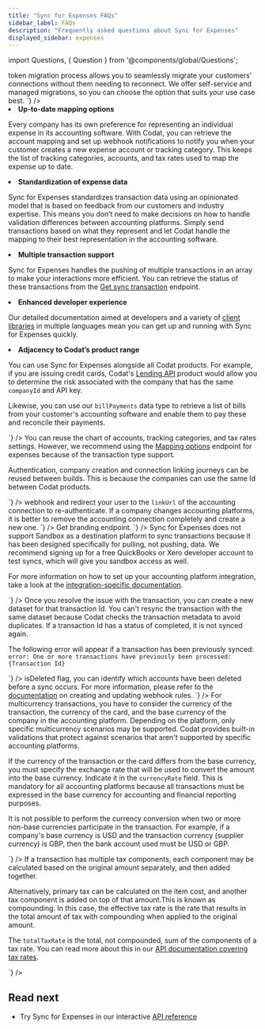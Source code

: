 ```yaml
---
title: "Sync for Expenses FAQs"
sidebar_label: FAQs
description: "Frequently asked questions about Sync for Expenses"
displayed_sidebar: expenses
---
```


import Questions, { Question } from '@components/global/Questions';

<Questions>
	<Question
		question="Where can I see a roadmap for integration and feature support for Sync for Expenses?"
		answer={`
Codat does not currently publish a public product roadmap. If you would like to learn more about upcoming product releases, speak to your Codat contact.
		`}
	/>
	<Question
		question="How can I migrate our in-house integration to Codat?"
		answer={`
Our <a href="https://docs.codat.io/get-started/migration">token migration process</a> allows you to seamlessly migrate your customers' connections without them needing to reconnect. We offer self-service and managed migrations, so you can choose the option that suits your use case best. 
		`}
	/>
	<Question
		question="Why should I move our existing accounting integrations to Sync for Expenses?"
		answer={`
Moving your existing integrations to Sync for Expenses lets you leverage the following benefits:

<ol>

<li><b>Up-to-date mapping options</b></li>

<p>Every company has its own preference for representing an individual expense in its accounting software. With Codat, you can retrieve the account mapping and set up webhook notifications to notify you when your customer creates a new expense account or tracking category. This keeps the list of tracking categories, accounts, and tax rates used to map the expense up to date.</p>

<li><b>Standardization of expense data</b></li>

<p>Sync for Expenses standardizes transaction data using an opinionated model that is based on feedback from our customers and industry expertise. This means you don’t need to make decisions on how to handle validation differences between accounting platforms. Simply send transactions based on what they represent and let Codat handle the mapping to their best representation in the accounting software.</p>

<li><b>Multiple transaction support</b></li>

<p>Sync for Expenses handles the pushing of multiple transactions in an array to make your interactions more efficient. You can retrieve the status of these transactions from the <a href="https://docs.codat.io/sync-for-expenses-api#/operations/get-sync-transaction">Get sync transaction</a> endpoint.</p>

<li><b>Enhanced developer experience</b></li>

<p>Our detailed documentation aimed at developers and a variety of <a href="/get-started/libraries">client libraries</a> in multiple languages mean you can get up and running with Sync for Expenses quickly.</p>

<li><b>Adjacency to Codat’s product range</b></li>

<p>You can use Sync for Expenses alongside all Codat products. For example, if you are issuing credit cards, Codat's <a href="https://docs.codat.io/lending/overview" target="_blank">Lending API</a> product would allow you to determine the risk associated with the company that has the same <code>companyId</code> and API key.</p>

<p>Likewise, you can use our <code>billPayments</code> data type to retrieve a list of bills from your customer's accounting software and enable them to pay these and reconcile their payments.</p>

</ol>
		`}
	/>
	<Question
		question="What can we reuse from our existing Codat build for Sync for Expenses?"
		answer={`
<p>You can reuse the chart of accounts, tracking categories, and tax rates settings. However, we recommend using the <a href="https://docs.codat.io/sync-for-expenses-api#/operations/get-mapping-options">Mapping options</a> endpoint for expenses because of the transaction type support.</p>
<p>Authentication, company creation and connection linking journeys can be reused between builds. This is because the companies can use the same Id between Codat products.</p>
		`}
	/>
	<Question
		question="How do I reconnect a company?"
		answer={`
If a user disconnects, you can use a <a href="https://docs.codat.io/using-the-api/webhooks/core-rules-types#company-data-connection-status-changed">webhook</a> and redirect your user to the <code>linkUrl</code> of the accounting connection to re-authenticate. If a company changes accounting platforms, it is better to remove the accounting connection completely and create a new one. 
		`}
	/>
	<Question
		question="Where can I find logo files for the accounting platforms supported by Sync for Expenses?"
		answer={`
If you want to use the accounting platform logos in your user interface, you can get these via our <a href="https://docs.codat.io/platform-api#/operations/get-integrations-branding">Get branding</a> endpoint. 
		`}
	/>	
	<Question
		question="Can I use the Sandbox account to test a sync when implementing Sync for Expenses?"
		answer={`
<p>Sync for Expenses does not support Sandbox as a destination platform to sync transactions because it has been designed specifically for pulling, not pushing, data. We recommend signing up for a free QuickBooks or Xero developer account to test syncs, which will give you sandbox access as well.</p>
<p>For more information on how to set up your accounting platform integration, take a look at the <a href="https://docs.codat.io/integrations/accounting/overview">integration-specific documentation</a>.</p>
		`}
	/>
	<Question
		question="How can I resync a failed transaction when I resolve the issue with the transaction?"
		answer={`
<p>Once you resolve the issue with the transaction, you can create a new dataset for that transaction Id. You can't resync the transaction with the same dataset because Codat checks the transaction metadata to avoid duplicates. If a transaction Id has a status of completed, it is not synced again.</p>
<p>The following error will appear if a transaction has been previously synced: <code>error: One or more transactions have previously been processed: {Transaction Id}</code><p> 
		`}
	/>
	<Question
		question="How can I detect if an expense account has been deactivated?"
		answer={`
You can create a webhook in the Codat portal to inform you when the chart of accounts has been changed. By querying the Chart of Accounts data type and using the <code>isDeleted</code> flag, you can identify which accounts have been deleted before a sync occurs. For more information, please refer to the <a href="https://docs.codat.io/using-the-api/webhooks/core-rules-types">documentation</a> on creating and updating webhook rules.
		`}
	/>
	<Question
		question="Am I able to update an attachment when I have already synced the expense transaction?"
		answer={`
Codat pushes attachments synchronously to the expense transactions. To update any of these documents, you need to remove the attachment directly from the accounting platform. Next, you need to upload the correct document either directly to the accounting platform or using Sync for Expenses. When using Sync for Expenses, you benefit from its support for multiple attachments. 
		`}
	/>  
	<Question
		question="How should I handle transactions in a foreign currency?"
		answer={`
<p>For multicurrency transactions, you have to consider the currency of the transaction, the currency of the card, and the base currency of the company in the accounting platform. Depending on the platform, only specific multicurrency scenarios may be supported. Codat provides built-in validations that protect against scenarios that aren't supported by specific accounting platforms.</p>
<p>If the currency of the transaction or the card differs from the base currency, you must specify the exchange rate that will be used to convert the amount into the base currency. Indicate it in the <code>currencyRate</code> field. This is mandatory for all accounting platforms because all transactions must be expressed in the base currency for accounting and financial reporting purposes.</p>
<p>It is not possible to perform the currency conversion when two or more non-base currencies participate in the transaction. For example, if a company's base currency is USD and the transaction currency (supplier currency) is GBP, then the bank account used must be USD or GBP.</p>
		`}
	/> 
	<Question
		question="What is the difference between effectiveTaxRate and totalTaxRate?"
		answer={`
<p>If a transaction has multiple tax components, each component may be calculated based on the original amount separately, and then added together.</p>
<p>Alternatively, primary tax can be calculated on the item cost, and another tax component is added on top of that amount.This is known as compounding. In this case, the effective tax rate is the rate that results in the total amount of tax with compounding when applied to the original amount.</p>
<p>The <code>totalTaxRate</code> is the total, not compounded, sum of the components of a tax rate. You can read more about this in our <a href="https://docs.codat.ioaccounting-api#/schemas/TaxRate#tax-components">API documentation covering tax rates</a>.</p>
		`}
	/> 
	<Question
		question="Is the transaction Id unique to each connected company?"
		answer={`
Each transaction Id is unique to a client's company but they aren't unique across connections. In Codat, it's only possible to have a single accounting connection per company. If a company wants to swap their accounting software or would like to link to a different entity, we recommend creating a new company.
		`}
	/>
</Questions>

## Read next

* Try Sync for Expenses in our interactive [API reference](/sync-for-expenses-api#/)